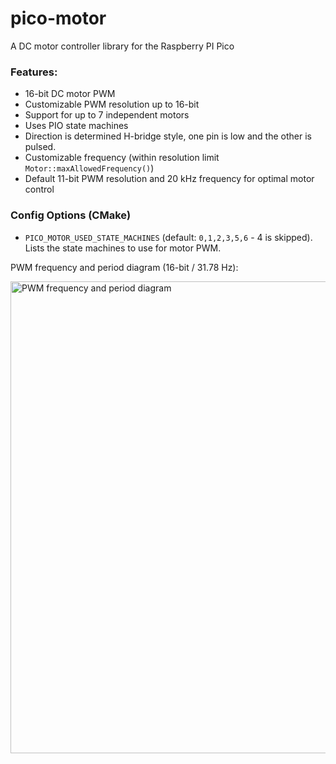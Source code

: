 # pico-motor
A DC motor controller library for the Raspberry PI Pico

### Features:

- 16-bit DC motor PWM
- Customizable PWM resolution up to 16-bit
- Support for up to 7 independent motors
- Uses PIO state machines
- Direction is determined H-bridge style, one pin is low and the other is pulsed.
- Customizable frequency (within resolution limit `Motor::maxAllowedFrequency()`)
- Default 11-bit PWM resolution and 20 kHz frequency for optimal motor control

### Config Options (CMake)

- `PICO_MOTOR_USED_STATE_MACHINES` (default: `0,1,2,3,5,6` - 4 is skipped). Lists the state machines to use for motor PWM.

PWM frequency and period diagram (16-bit / 31.78 Hz):  

<img width="755" alt="PWM frequency and period diagram" src="https://github.com/user-attachments/assets/b908711b-0ce4-4950-a07d-a95f3d5e49b7">
